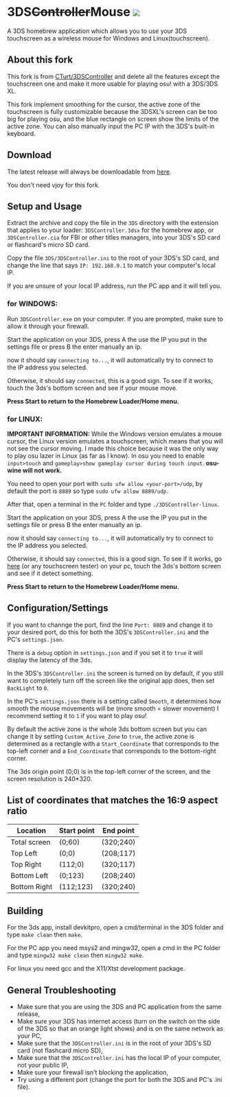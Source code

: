 3DS~~Controller~~Mouse ![](/3DS/cxi/icon48x48.png?raw=true)
===
A 3DS homebrew application which allows you to use your 3DS touchscreen as a wireless mouse for Windows and Linux(touchscreen).

## About this fork
This fork is from [CTurt/3DSController](https://github.com/CTurt/3DSController) and delete all the features except the touchscreen one and make it more usable for playing osu! with a 3DS/3DS XL.

This fork implement smoothing for the cursor,
the active zone of the touchscreen is fully customizable because the 3DSXL's screen can be too big for playing osu, and the blue rectangle on screen show the limits of the active zone.
You can also manually input the PC IP with the 3DS's built-in keyboard.

## Download
The latest release will always be downloadable from [here](https://github.com/JoLiLolpro/3DSController/releases).

You don't need vjoy for this fork.

## Setup and Usage
Extract the archive and copy the file in the `3DS` directory with the extension that applies to your loader: `3DSController.3dsx` for the homebrew app, or `3DSController.cia` for FBI or other titles managers, into your 3DS's SD card or flashcard's micro SD card.

Copy the file `3DS/3DSController.ini` to the root of your 3DS's SD card, and change the line that says `IP: 192.168.0.1` to match your computer's local IP.

If you are unsure of your local IP address, run the PC app and it will tell you.

### for WINDOWS:

Run `3DSController.exe` on your computer. If you are prompted, make sure to allow it through your firewall.

Start the application on your 3DS, press A the use the IP you put in the settings file or press B the enter manually an ip.

now it should say `connecting to...`, it will automatically try to connect to the IP address you selected.

Otherwise, it should say `connected`, this is a good sign. To see if it works, touch the 3ds's bottom screen and see if your mouse move.

**Press Start to return to the Homebrew Loader/Home menu.**

### for LINUX:

**IMPORTANT INFORMATION:** While the Windows version emulates a mouse cursor, the Linux version emulates a touchscreen, which means that you will not see the cursor moving. I made this choice because it was the only way to play osu lazer in Linux (as far as I know). In osu you need to enable `input>touch` and `gameplay>show gameplay cursor during touch input`. **osu-wine will not work.**

You need to open your port with `sudo ufw allow <your-port>/udp`, by default the port is `8889` so type `sudo ufw allow 8889/udp`.

After that, open a terminal in the `PC` folder and type `./3DSController-linux`.

Start the application on your 3DS, press A the use the IP you put in the settings file or press B the enter manually an ip.

now it should say `connecting to...`, it will automatically try to connect to the IP address you selected.

Otherwise, it should say `connected`, this is a good sign. To see if it works, go [here](https://www.touchscreentest.com/) (or any touchscreen tester) on your pc, touch the 3ds's bottom screen and see if it detect something.

**Press Start to return to the Homebrew Loader/Home menu.**

## Configuration/Settings
If you want to channge the port, find the line `Port: 8889` and change it to your desired port, do this for both the 3DS's `3DSController.ini` and the PC's `settings.json`.

There is a `debug` option in `settings.json` and if you set it to `true` it will display the latency of the 3ds.

In the 3DS's `3DSController.ini` the screen is turned on by default, if you still want to completely turn off the screen like the original app does, then set `BackLight` to `0`.

In the PC's `settings.json` there is a setting called `Smooth`, it determines how smooth the mouse movements will be (more smooth = slower movement) I recommend setting it to `1` if you want to play osu!

By default the active zone is the whole 3ds bottom screen but you can change it by setting `Custom_Active_Zone` to `true`, the active zone is determined as a rectangle with a `Start_Coordinate` that corresponds to the top-left corner and a `End_Coordinate` that corresponds to the bottom-right corner.

The 3ds origin point (0;0) is in the top-left corner of the screen, and the screen resolution is 240*320.

## List of coordinates that matches the 16:9 aspect ratio

| **Location**| **Start point** | **End point** |
| ----------  | --------------- | ------------- |
|Total screen |      (0;60)      |     (320;240)     |
|Top Left     |      (0;0)      |     (208;117)     |
|Top Right    |      (112;0)      |     (320;117)     |
|Bottom Left  |      (0;123)      |     (208;240)     |
|Bottom Right |      (112;123)      |     (320;240)     |

## Building
For the 3ds app, install devkitpro, open a cmd/terminal in the 3DS folder and type `make clean` then `make`.

For the PC app you need msys2 and mingw32, open a cmd in the PC folder and type `mingw32 make clean` then `mingw32 make`.

For linux you need gcc and the X11/Xtst development package.

## General Troubleshooting
- Make sure that you are using the 3DS and PC application from the same release,
- Make sure your 3DS has internet access (turn on the switch on the side of the 3DS so that an orange light shows) and is on the same network as your PC,
- Make sure that the `3DSController.ini` is in the root of your 3DS's SD card (not flashcard micro SD),
- Make sure that the `3DSController.ini` has the local IP of your computer, not your public IP,
- Make sure your firewall isn't blocking the application,
- Try using a different port (change the port for both the 3DS and PC's .ini file).
